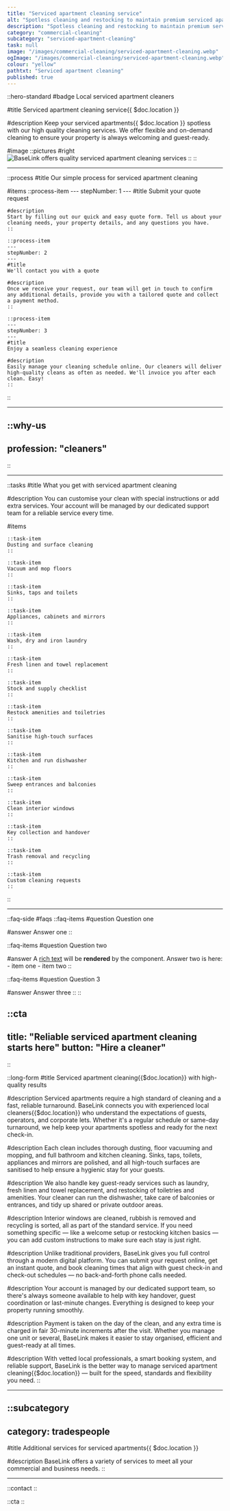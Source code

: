 ```yaml
---
title: "Serviced apartment cleaning service"
alt: "Spotless cleaning and restocking to maintain premium serviced apartments"
description: "Spotless cleaning and restocking to maintain premium serviced apartments"
category: "commercial-cleaning"
subcategory: "serviced-apartment-cleaning"
task: null
image: "/images/commercial-cleaning/serviced-apartment-cleaning.webp"
ogImage: "/images/commercial-cleaning/serviced-apartment-cleaning.webp"
colour: "yellow"
pathtxt: "Serviced apartment cleaning"
published: true
---
```


::hero-standard
#badge
Local serviced apartment cleaners

#title
Serviced apartment cleaning service{{ $doc.location }}

#description
Keep your serviced apartments{{ $doc.location }} spotless with our high quality cleaning services. We offer flexible and on-demand cleaning to ensure your property is always welcoming and guest-ready.

#image
    ::pictures
    #right
    ![BaseLink offers quality serviced apartment cleaning services](/images/commercial-cleaning/serviced-apartment-cleaning.webp)
    ::
::

---

::process
#title
Our simple process for serviced apartment cleaning

#items
    ::process-item
    ---
    stepNumber: 1
    ---
    #title
    Submit your quote request

    #description
    Start by filling out our quick and easy quote form. Tell us about your cleaning needs, your property details, and any questions you have.
    ::
    
    ::process-item
    ---
    stepNumber: 2
    ---
    #title
    We'll contact you with a quote

    #description
    Once we receive your request, our team will get in touch to confirm any additional details, provide you with a tailored quote and collect a payment method.
    ::

    ::process-item
    ---
    stepNumber: 3
    ---
    #title
    Enjoy a seamless cleaning experience

    #description
    Easily manage your cleaning schedule online. Our cleaners will deliver high-quality cleans as often as needed. We'll invoice you after each clean. Easy!
    ::
::

---

::why-us
---
profession: "cleaners"
---
::

---

::tasks
#title
What you get with serviced apartment cleaning

#description
You can customise your clean with special instructions or add extra services. Your account will be managed by our dedicated support team for a reliable service every time.

#items
    
    ::task-item
    Dusting and surface cleaning
    ::
    
    ::task-item
    Vacuum and mop floors
    ::
    
    ::task-item
    Sinks, taps and toilets
    ::
    
    ::task-item
    Appliances, cabinets and mirrors
    ::
    
    ::task-item
    Wash, dry and iron laundry
    ::
    
    ::task-item
    Fresh linen and towel replacement
    ::
    
    ::task-item
    Stock and supply checklist
    ::
    
    ::task-item
    Restock amenities and toiletries
    ::

    ::task-item
    Sanitise high-touch surfaces
    ::

    ::task-item
    Kitchen and run dishwasher
    ::

    ::task-item
    Sweep entrances and balconies
    ::

    ::task-item
    Clean interior windows
    ::

    ::task-item
    Key collection and handover
    ::

    ::task-item
    Trash removal and recycling
    ::

    ::task-item
    Custom cleaning requests
    ::
::

---

::faq-side
#faqs
  ::faq-items
  #question
  Question one

  #answer
  Answer one
  ::

  ::faq-items
  #question
  Question two

  #answer
  A [rich text](/services/commercial-cleaning) will be **rendered** by the component.
  Answer two is here:
    - item one
    - item two
  ::

  ::faq-items
  #question
  Question 3

  #answer
  Answer three
  ::
::

::cta
---
title: "Reliable serviced apartment cleaning starts here"
button: "Hire a cleaner"
---
::

::long-form
#title
Serviced apartment cleaning{{$doc.location}} with high-quality results

#description
Serviced apartments require a high standard of cleaning and a fast, reliable turnaround. BaseLink connects you with experienced local cleaners{{$doc.location}} who understand the expectations of guests, operators, and corporate lets. Whether it's a regular schedule or same-day turnaround, we help keep your apartments spotless and ready for the next check-in.

#description
Each clean includes thorough dusting, floor vacuuming and mopping, and full bathroom and kitchen cleaning. Sinks, taps, toilets, appliances and mirrors are polished, and all high-touch surfaces are sanitised to help ensure a hygienic stay for your guests.

#description
We also handle key guest-ready services such as laundry, fresh linen and towel replacement, and restocking of toiletries and amenities. Your cleaner can run the dishwasher, take care of balconies or entrances, and tidy up shared or private outdoor areas.

#description
Interior windows are cleaned, rubbish is removed and recycling is sorted, all as part of the standard service. If you need something specific — like a welcome setup or restocking kitchen basics — you can add custom instructions to make sure each stay is just right.

#description
Unlike traditional providers, BaseLink gives you full control through a modern digital platform. You can submit your request online, get an instant quote, and book cleaning times that align with guest check-in and check-out schedules — no back-and-forth phone calls needed.

#description
Your account is managed by our dedicated support team, so there's always someone available to help with key handover, guest coordination or last-minute changes. Everything is designed to keep your property running smoothly.

#description
Payment is taken on the day of the clean, and any extra time is charged in fair 30-minute increments after the visit. Whether you manage one unit or several, BaseLink makes it easier to stay organised, efficient and guest-ready at all times.

#description
With vetted local professionals, a smart booking system, and reliable support, BaseLink is the better way to manage serviced apartment cleaning{{$doc.location}} — built for the speed, standards and flexibility you need.
::

---

::subcategory
---
category: tradespeople
---
#title
Additional services for serviced apartments{{ $doc.location }}

#description
BaseLink offers a variety of services to meet all your commercial and business needs.
::

---

::contact
::

::cta
::